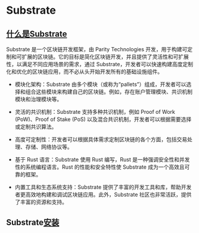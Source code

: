 # Substrate

## [什么是Substrate](https://docs.substrate.io/quick-start/)

Substrate 是一个区块链开发框架，由 Parity Technologies 开发，用于构建可定制和可扩展的区块链。它的目标是简化区块链开发，并且提供了灵活性和可扩展性，以满足不同应用场景的需求，通过 Substrate，开发者可以快速构建高度定制化和优化的区块链应用，而不必从头开始开发所有的基础设施组件。

* 模块化架构：Substrate 由多个模块（或称为“pallets”）组成，开发者可以选择和组合这些模块来构建自己的区块链。例如，存在账户管理模块、共识机制模块和治理模块等。

* 灵活的共识机制：Substrate 支持多种共识机制，例如 Proof of Work (PoW)、Proof of Stake (PoS) 以及混合共识机制，开发者可以根据需要选择或定制共识算法。

* 高度可定制性：开发者可以根据具体需求定制区块链的各个方面，包括交易处理、存储、网络协议等。

* 基于 Rust 语言：Substrate 使用 Rust 编写，Rust 是一种强调安全性和并发性的系统编程语言。Rust 的性能和安全特性使 Substrate 成为一个高效且可靠的框架。

* 内置工具和生态系统支持：Substrate 提供了丰富的开发工具和库，帮助开发者更高效地构建和调试区块链应用。此外，Substrate 社区也非常活跃，提供了丰富的资源和支持。

<DocsAD/>

## Substrate[安装](https://docs.substrate.io/install/)